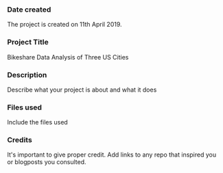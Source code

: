 ### Date created
The project is created on 11th April 2019.

### Project Title
Bikeshare Data Analysis of Three US Cities

### Description
Describe what your project is about and what it does

### Files used
Include the files used

### Credits
It's important to give proper credit. Add links to any repo that inspired you or blogposts you consulted.

